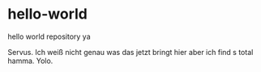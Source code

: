 # hello-world
hello world repository ya

Servus. Ich weiß nicht genau was das jetzt bringt hier aber ich find s total hamma.
Yolo.
